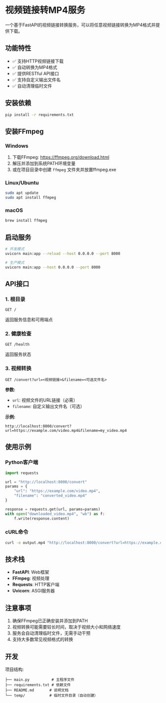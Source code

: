 # 视频链接转MP4服务

一个基于FastAPI的视频链接转换服务，可以将任意视频链接转换为MP4格式并提供下载。

## 功能特性

- ✅ 支持HTTP视频链接下载
- ✅ 自动转换为MP4格式
- ✅ 提供RESTful API接口
- ✅ 支持自定义输出文件名
- ✅ 自动清理临时文件

## 安装依赖

```bash
pip install -r requirements.txt
```

## 安装FFmpeg

### Windows
1. 下载FFmpeg: https://ffmpeg.org/download.html
2. 解压并添加到系统PATH环境变量
3. 或在项目目录中创建 `ffmpeg` 文件夹并放置ffmpeg.exe

### Linux/Ubuntu
```bash
sudo apt update
sudo apt install ffmpeg
```

### macOS
```bash
brew install ffmpeg
```

## 启动服务

```bash
# 开发模式
uvicorn main:app --reload --host 0.0.0.0 --port 8000

# 生产模式
uvicorn main:app --host 0.0.0.0 --port 8000
```

## API接口

### 1. 根目录
```
GET /
```
返回服务信息和可用端点

### 2. 健康检查
```
GET /health
```
返回服务状态

### 3. 视频转换
```
GET /convert?url=<视频链接>&filename=<可选文件名>
```

**参数:**
- `url`: 视频文件的URL链接（必需）
- `filename`: 自定义输出文件名（可选）

**示例:**
```
http://localhost:8000/convert?url=https://example.com/video.mp4&filename=my_video.mp4
```

## 使用示例

### Python客户端
```python
import requests

url = "http://localhost:8000/convert"
params = {
    "url": "https://example.com/video.mp4",
    "filename": "converted_video.mp4"
}

response = requests.get(url, params=params)
with open("downloaded_video.mp4", "wb") as f:
    f.write(response.content)
```

### cURL命令
```bash
curl -o output.mp4 "http://localhost:8000/convert?url=https://example.com/video.mp4"
```

## 技术栈

- **FastAPI**: Web框架
- **FFmpeg**: 视频处理
- **Requests**: HTTP客户端
- **Uvicorn**: ASGI服务器

## 注意事项

1. 确保FFmpeg已正确安装并添加到PATH
2. 视频转换可能需要较长时间，取决于视频大小和网络速度
3. 服务会自动清理临时文件，无需手动干预
4. 支持大多数常见视频格式的转换

## 开发

项目结构:
```
├── main.py          # 主程序文件
├── requirements.txt # 依赖文件
├── README.md       # 说明文档
└── temp/           # 临时文件目录（自动创建）
```